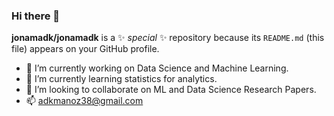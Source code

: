 ### Hi there 👋


**jonamadk/jonamadk** is a ✨ _special_ ✨ repository because its `README.md` (this file) appears on your GitHub profile.



- 🔭 I’m currently working on Data Science and Machine Learning.
- 🌱 I’m currently learning statistics for analytics.
- 👯 I’m looking to collaborate on ML and Data Science Research Papers.
- 📫 adkmanoz38@gmail.com


